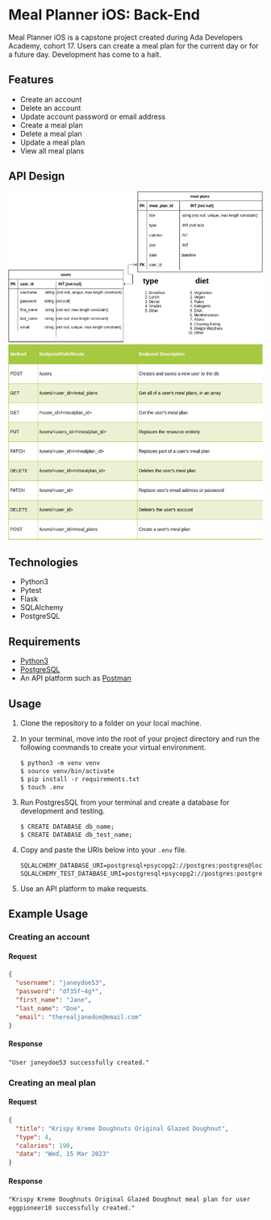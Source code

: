 # Meal Planner iOS: Back-End

Meal Planner iOS is a capstone project created during Ada Developers Academy, cohort 17. Users can create a meal plan for the current day or for a future day. Development has come to a halt.

## Features
- Create an account
- Delete an account
- Update account password or email address
- Create a meal plan
- Delete a meal plan
- Update a meal plan
- View all meal plans

## API Design
![Entity relationship diagram](/assets/meal-planner-diagram-back-end-erd.png)
![Endpoint chart](assets/meal-planner-diagram-endpoints.png)

## Technologies
- Python3
- Pytest
- Flask
- SQLAlchemy
- PostgreSQL

## Requirements
- [Python3](https://www.python.org/downloads/)
- [PostgreSQL](https://www.postgresql.org/download/)
- An API platform such as [Postman](https://www.postman.com/downloads/)


## Usage
1. Clone the repository to a folder on your local machine. 

2. In your terminal, move into the root of your project directory and run the following commands to create your virtual environment.
    ```
    $ python3 -m venv venv
    $ source venv/bin/activate
    $ pip install -r requirements.txt
    $ touch .env
    ```

3. Run PostgresSQL from your terminal and create a database for development and testing.
    ```
    $ CREATE DATABASE db_name;
    $ CREATE DATABASE db_test_name;
    ```

4. Copy and paste the URIs below into your `.env` file.
    ```
    SQLALCHEMY_DATABASE_URI=postgresql+psycopg2://postgres:postgres@localhost:5432/db_name
    SQLALCHEMY_TEST_DATABASE_URI=postgresql+psycopg2://postgres:postgres@localhost:5432/db_test_name
    ```
5. Use an API platform to make requests.

## Example Usage

### Creating an account

#### Request
```json
{
  "username": "janeydoe53",
  "password": "df35f~4g*",
  "first_name": "Jane",
  "last_name": "Doe",
  "email": "therealjanedoe@email.com"
}
```

#### Response
`"User janeydoe53 successfully created."`

### Creating an meal plan

#### Request
```json
{
  "title": "Krispy Kreme Doughnuts Original Glazed Doughnut",
  "type": 4,
  "calories": 190,
  "date": "Wed, 15 Mar 2023"
}
```

#### Response
`"Krispy Kreme Doughnuts Original Glazed Doughnut meal plan for user eggpioneer10 successfully created."`